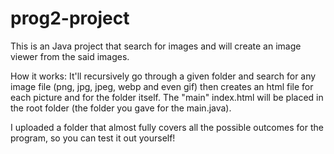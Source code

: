 # prog2-project
This is an Java project that search for images and will create an image viewer from the said images.

How it works: It'll recursively go through a given folder and search for any image file (png, jpg, jpeg, webp and even gif) then creates an html file for each picture and for the folder itself.
The "main" index.html will be placed in the root folder (the folder you gave for the main.java).

I uploaded a folder that almost fully covers all the possible outcomes for the program, so you can test it out yourself!
